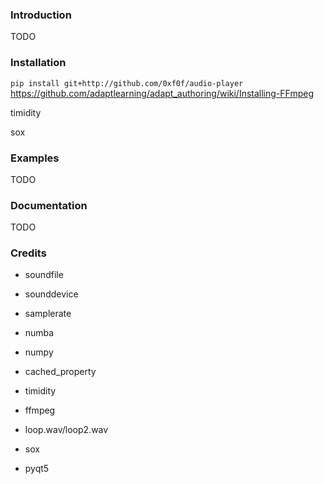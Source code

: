 ### Introduction
TODO

### Installation
`pip install git+http://github.com/0xf0f/audio-player`
https://github.com/adaptlearning/adapt_authoring/wiki/Installing-FFmpeg

timidity

sox

### Examples
TODO

### Documentation
TODO

### Credits
- soundfile
- sounddevice
- samplerate
- numba
- numpy
- cached_property

- timidity
- ffmpeg
- loop.wav/loop2.wav
- sox
- pyqt5